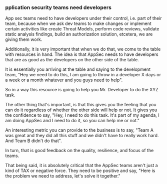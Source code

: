 ###  pplication security teams need developers

App sec teams need to have developers under their control, i.e. part of their team, because when we ask dev teams to make changes or implement certain activities like create Threat Models, perform code reviews, validate static analysis findings, build an authorization solution, etcetera, we are giving them work.

Additionally, it is very important that when we do that, we come to the table with resources in hand. The idea is that AppSec needs to have developers that are as good as the developers on the other side of the table.

It is essentially you arriving at the table and saying to the development team, "Hey we need to do this, I am going to throw in a developer X days or a week or a month whatever and you guys need to help".

So in a way this resource is going to help you Mr. Developer to do the XYZ task.

The other thing that's important, is that this gives you the feeling that you can do it regardless of whether the other side will help or not. It gives you the confidence to say, "Hey, I need to do this task. It's part of my agenda, I am doing AppSec and I need to do it, so you can help me or not."

An interesting metric you can provide to the business is to say, "Team A was great and they did all this stuff and we didn't have to really work hard. And Team B didn't do that".

In turn, that is good feedback on the quality, resilience, and focus of the teams.

That being said, it is absolutely critical that the AppSec teams aren't just a kind of TAX or negative force. They need to be positive and say, "Here is the problem we need to address, let's solve it together."
